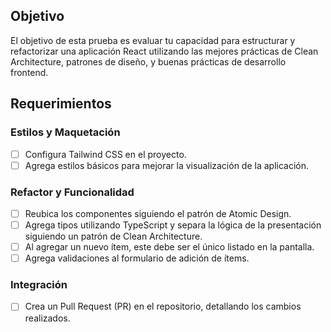 ## Objetivo 
El objetivo de esta prueba es evaluar tu capacidad para estructurar y refactorizar una aplicación React utilizando las mejores prácticas de Clean Architecture, patrones de diseño, y buenas prácticas de desarrollo frontend.

## Requerimientos

### Estilos y Maquetación
- [ ] Configura Tailwind CSS en el proyecto.
- [ ] Agrega estilos básicos para mejorar la visualización de la aplicación.

### Refactor y Funcionalidad
- [ ] Reubica los componentes siguiendo el patrón de Atomic Design.
- [ ] Agrega tipos utilizando TypeScript y separa la lógica de la presentación siguiendo un patrón de Clean Architecture.
- [ ] Al agregar un nuevo ítem, este debe ser el único listado en la pantalla.
- [ ] Agrega validaciones al formulario de adición de ítems.

### Integración
- [ ] Crea un Pull Request (PR) en el repositorio, detallando los cambios realizados.
